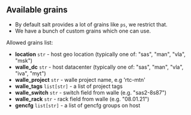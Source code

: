 ## Available grains
  * By default salt provides a lot of grains like `ps`, we restrict that.
  * We have a bunch of custom grains which one can use.

Allowed grains list:
  * **location** `str` - host geo location (typically one of: "sas", "man", "vla", "msk")
  * **walle_dc** `str` - host datacenter (typically one of: "sas", "man", "vla", "iva", "myt")
  * **walle_project** `str` - walle project name, e.g 'rtc-mtn'
  * **walle_tags** `list[str]` - a list of project tags
  * **walle_switch** `str` - switch field from walle (e.g. "sas2-8s87")
  * **walle_rack** `str` - rack field from walle (e.g. "08.01.21")
  * **gencfg** `list[str]` - a list of gencfg groups on host
